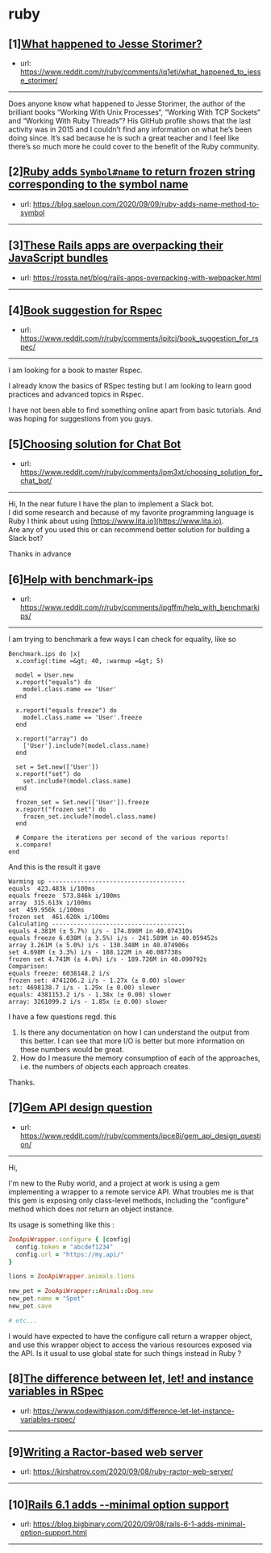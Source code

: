 # ruby
## [1][What happened to Jesse Storimer?](https://www.reddit.com/r/ruby/comments/iq1etj/what_happened_to_jesse_storimer/)
- url: https://www.reddit.com/r/ruby/comments/iq1etj/what_happened_to_jesse_storimer/
---
Does anyone know what happened to Jesse Storimer, the author of the brilliant books “Working With Unix Processes“, “Working With TCP Sockets“ and “Working With Ruby Threads“? His GitHub profile shows that the last activity was in 2015 and I couldn’t find any information on what he’s been doing since. It’s sad because he is such a great teacher and I feel like there’s so much more he could cover to the benefit of the Ruby community.
## [2][Ruby adds `Symbol#name` to return frozen string corresponding to the symbol name](https://www.reddit.com/r/ruby/comments/ipk3fu/ruby_adds_symbolname_to_return_frozen_string/)
- url: https://blog.saeloun.com/2020/09/09/ruby-adds-name-method-to-symbol
---

## [3][These Rails apps are overpacking their JavaScript bundles](https://www.reddit.com/r/ruby/comments/iplq0z/these_rails_apps_are_overpacking_their_javascript/)
- url: https://rossta.net/blog/rails-apps-overpacking-with-webpacker.html
---

## [4][Book suggestion for Rspec](https://www.reddit.com/r/ruby/comments/ipitcj/book_suggestion_for_rspec/)
- url: https://www.reddit.com/r/ruby/comments/ipitcj/book_suggestion_for_rspec/
---
I am looking for a book to master Rspec.

I already know the basics of RSpec testing but I am looking to learn good practices and advanced topics in Rspec.

I have not been able to find something online apart from basic tutorials. And was hoping for suggestions from you guys.
## [5][Choosing solution for Chat Bot](https://www.reddit.com/r/ruby/comments/ipm3xt/choosing_solution_for_chat_bot/)
- url: https://www.reddit.com/r/ruby/comments/ipm3xt/choosing_solution_for_chat_bot/
---
Hi, In the near future I have the plan to implement a Slack bot.   
I did some research and because of my favorite programming language is Ruby I think about using [https://www.lita.io](https://www.lita.io).  
Are any of you used this or can recommend better solution for building a Slack bot?  


Thanks in advance
## [6][Help with benchmark-ips](https://www.reddit.com/r/ruby/comments/ipgffm/help_with_benchmarkips/)
- url: https://www.reddit.com/r/ruby/comments/ipgffm/help_with_benchmarkips/
---
I am trying to benchmark a few ways I can check for equality, like so

    Benchmark.ips do |x|
      x.config(:time =&gt; 40, :warmup =&gt; 5)
    
      model = User.new
      x.report("equals") do
        model.class.name == 'User'
      end
    
      x.report("equals freeze") do
        model.class.name == 'User'.freeze
      end
    
      x.report("array") do
        ['User'].include?(model.class.name)
      end
    
      set = Set.new(['User'])
      x.report("set") do
        set.include?(model.class.name)
      end
    
      frozen_set = Set.new(['User']).freeze
      x.report("frozen set") do
        frozen_set.include?(model.class.name)
      end
    
      # Compare the iterations per second of the various reports!
      x.compare!
    end

And this is the result it gave  
 

    Warming up --------------------------------------
    equals  423.483k i/100ms
    equals freeze  573.846k i/100ms
    array  315.613k i/100ms
    set  459.956k i/100ms
    frozen set  461.620k i/100ms
    Calculating -------------------------------------
    equals 4.381M (± 5.7%) i/s - 174.898M in 40.074310s
    equals freeze 6.038M (± 3.5%) i/s - 241.589M in 40.059452s
    array 3.261M (± 5.0%) i/s - 130.348M in 40.074906s
    set 4.698M (± 3.3%) i/s - 188.122M in 40.087738s
    frozen set 4.741M (± 4.0%) i/s - 189.726M in 40.090792s
    Comparison:
    equals freeze: 6038148.2 i/s
    frozen set: 4741206.2 i/s - 1.27x (± 0.00) slower
    set: 4698138.7 i/s - 1.29x (± 0.00) slower
    equals: 4381153.2 i/s - 1.38x (± 0.00) slower
    array: 3261099.2 i/s - 1.85x (± 0.00) slower

I have a few questions regd. this

1. Is there any documentation on how I can understand the output from this better. I can see that more I/O is better but more information on these numbers would be great.
2. How do I measure the memory consumption of each of the approaches, i.e. the numbers of objects each approach creates.

Thanks.
## [7][Gem API design question](https://www.reddit.com/r/ruby/comments/ipce8i/gem_api_design_question/)
- url: https://www.reddit.com/r/ruby/comments/ipce8i/gem_api_design_question/
---
Hi,

I'm new to the Ruby world, and a project at work is using a gem implementing a wrapper to a remote service API. What troubles me is that this gem is exposing only class-level methods, including the "configure" method which does *not* return an object instance.

Its usage is something like this :

```ruby  
ZooApiWrapper.configure { |config|
  config.token = "abcdef1234"
  config.url = "https://my.api/"
}

lions = ZooApiWrapper.animals.lions

new_pet = ZooApiWrapper::Animal::Dog.new
new_pet.name = "Spot"
new_pet.save

# etc...
```

I would have expected to have the configure call return a wrapper object, and use this wrapper object to access the various resources exposed via the API. Is it usual to use global state for such things instead in Ruby ?
## [8][The difference between let, let! and instance variables in RSpec](https://www.reddit.com/r/ruby/comments/ip0se6/the_difference_between_let_let_and_instance/)
- url: https://www.codewithjason.com/difference-let-let-instance-variables-rspec/
---

## [9][Writing a Ractor-based web server](https://www.reddit.com/r/ruby/comments/iozx5h/writing_a_ractorbased_web_server/)
- url: https://kirshatrov.com/2020/09/08/ruby-ractor-web-server/
---

## [10][Rails 6.1 adds --minimal option support](https://www.reddit.com/r/ruby/comments/iovpbj/rails_61_adds_minimal_option_support/)
- url: https://blog.bigbinary.com/2020/09/08/rails-6-1-adds-minimal-option-support.html
---

